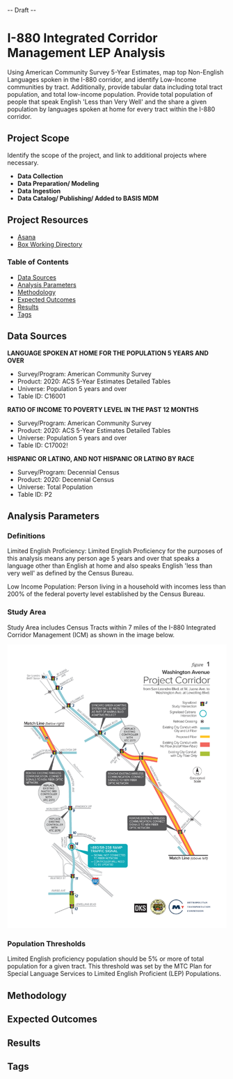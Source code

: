 -- Draft --

# I-880 Integrated Corridor Management LEP Analysis

Using American Community Survey 5-Year Estimates, map top Non-English Languages spoken in the I-880 corridor, and identify Low-Income communities by tract. Additionally, provide tabular data including total tract population, and total low-income population. Provide total population of people that speak English 'Less than Very Well' and the share a given population by languages spoken at home for every tract within the I-880 corridor.

## Project Scope

Identify the scope of the project, and link to additional projects where necessary.

- **Data Collection**
- **Data Preparation/ Modeling**
- **Data Ingestion**
- **Data Catalog/ Publishing/ Added to BASIS MDM**

## Project Resources

- [Asana](https://app.asana.com/0/304776046055605/1202520923631300/f) 
- [Box Working Directory](https://mtcdrive.box.com/s/o4vtwjow5u435sc7sgvqbyz78xyhrh0g)  

### Table of Contents

- [Data Sources](#data-sources)
- [Analysis Parameters](#analysis-parameters)
- [Methodology](#methodology)
- [Expected Outcomes](#expected-outcomes)
- [Results](#results)
- [Tags](#tags)

## Data Sources

**LANGUAGE SPOKEN AT HOME FOR THE POPULATION 5 YEARS AND OVER**
- Survey/Program: American Community Survey
- Product: 2020: ACS 5-Year Estimates Detailed Tables
- Universe: Population 5 years and over
- Table ID: C16001

**RATIO OF INCOME TO POVERTY LEVEL IN THE PAST 12 MONTHS**
- Survey/Program: American Community Survey
- Product: 2020: ACS 5-Year Estimates Detailed Tables
- Universe: Population 5 years and over
- Table ID: C17002!

**HISPANIC OR LATINO, AND NOT HISPANIC OR LATINO BY RACE**
- Survey/Program: Decennial Census
- Product: 2020: Decennial Census
- Universe: Total Population
- Table ID: P2

## Analysis Parameters

### Definitions 

Limited English Proficiency: Limited English Proficiency for the purposes of this analysis means any person age 5 years and over that speaks a language other than English at home and also speaks English 'less than very well' as defined by the Census Bureau.

Low Income Population: Person living in a household with incomes less than 200% of the federal poverty level established by the Census Bureau.

### Study Area
    
Study Area includes Census Tracts within 7 miles of the I-880 Integrated Corridor Management (ICM) as shown in the image below.

![corridor area](Images/I-880_ICM_Limits.png)
    
### Population Thresholds

Limited English proficiency population should be 5% or more of total population for a given tract. This threshold was set by the MTC Plan for Special Language Services to Limited English Proficient (LEP) Populations. 

## Methodology

## Expected Outcomes

## Results

## Tags
